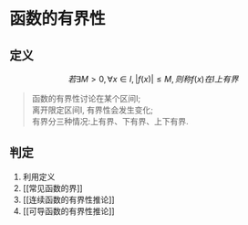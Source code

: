 # 函数的有界性
## 定义
$$
若\exists M>0, \forall x \in I,|f(x)| \le M,则称f(x)在I上有界 
$$

> 函数的有界性讨论在某个区间I;  
> 离开限定区间I, 有界性会发生变化;  
> 有界分三种情况:上有界、下有界、上下有界. 

## 判定
1. 利用定义
2. [[常见函数的界]]
3. [[连续函数的有界性推论]]
4. [[可导函数的有界性推论]]
